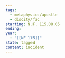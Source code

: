 ```yaml
---
tags:
  - metaphysics/apostle
  - discity/fac
starting: N.F. 115.08.05
ending:
year:
  - "[[NF 115]]"
state: tagged
content: incident
---
```

